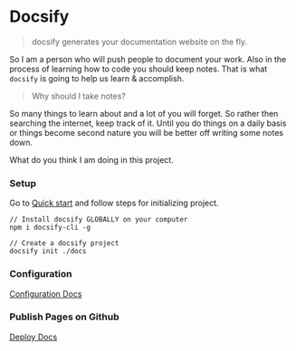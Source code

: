 # Docsify

> docsify generates your documentation website on the fly.

So I am a person who will push people to document your work. Also in the process of learning how to code you should keep notes. That is what `docsify` is going to help us learn & accomplish. 

> Why should I take notes?

So many things to learn about and a lot of you will forget. So rather then searching the internet, keep track of it. Until you do things on a daily basis or things become second nature you will be better off writing some notes down.

What do you think I am doing in this project.
### Setup

Go to [Quick start](https://docsify.js.org/#/quickstart) and follow steps for initializing project.

```
// Install docsify GLOBALLY on your computer
npm i docsify-cli -g

// Create a docsify project 
docsify init ./docs
```

### Configuration

[Configuration Docs](https://docsify.js.org/#/configuration)

### Publish Pages on Github

[Deploy Docs](https://docsify.js.org/#/deploy)